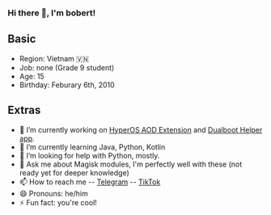 ### Hi there 👋, I'm bobert!
## Basic
- Region: Vietnam 🇻🇳
- Job: none (Grade 9 student)
- Age: 15
- Birthday: Feburary 6th, 2010
## Extras
- 🔭 I’m currently working on [HyperOS AOD Extension](https://github.com/justin-a30/aod_setup.git) and [Dualboot Helper app](https://github.com/justin-a30/DualbootHelper.git).
- 🌱 I’m currently learning Java, Python, Kotlin
- 🤔 I’m looking for help with Python, mostly.
- 💬 Ask me about Magisk modules, I'm perfectly well with these (not ready yet for deeper knowledge)
- 📫 How to reach me
-- [Telegram](t.me/bobert10)
-- [TikTok](https://www.tiktok.com/@bobert6210)
- 😄 Pronouns: he/him
- ⚡ Fun fact: you're cool!
